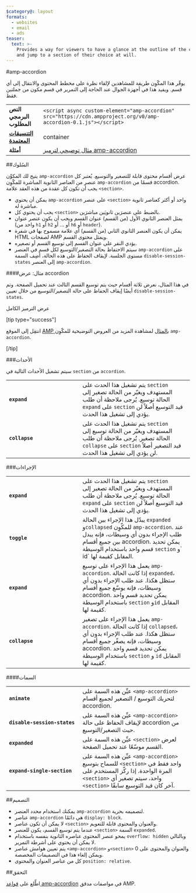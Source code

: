 ```yaml
---
$category@: layout
formats:
  - websites
  - email
  - ads
teaser:
  text: >-
    Provides a way for viewers to have a glance at the outline of the content
    and jump to a section of their choice at will.
---
```


<!--- Reformatted by Reftar! for AMP (go/reftar) on 2019-06-13 -->
<!---
حقوق الطبع والنشر 2016 لصالح "مؤلفو شفرة HTML لصفحات AMP". جميع الحقوق محفوظة.

تم الترخيص بموجب ترخيص Apache، الإصدار 2.0 (المشار إليه لاحقًا باسم "الترخيص")؛ ولا يحق لك استخدام هذا الملف إلا بما يتوافق مع الترخيص.
ويمكنك الحصول على نسخة من الترخيص على الصفحة

  http://www.apache.org/licenses/LICENSE-2.0

ما لم يكن مطلوبًا بموجب القانون الساري أو تمت الموافقة عليه كتابةً، يتم توزيع البرنامج الذي يتم توزيعه بموجب الترخيص "كما هو"، وبدون أية ضمانات أو شروط من أي نوع، سواء كانت صريحة أو ضمنية.
راجِع الترخيص للاطّلاع على اللغة المحددة التي تحكم الأذونات والقيود بموجب الترخيص.
-->

#amp-accordion

يوفّر هذا المكّوِن طريقة للمشاهدين لإلقاء نظرة على مخطط المحتوى والانتقال إلى أي قسم. ويفيد هذا في أجهزة الجوال عند الحاجة إلى التمرير في قسم مكون من جملتين فقط.

<table>
  <tr>
    <td class="col-fourty"><strong>النص البرمجي المطلوب</strong></td>
    <td><code>&lt;script async custom-element="amp-accordion" src="https://cdn.ampproject.org/v0/amp-accordion-0.1.js"&gt;&lt;/script&gt;</code></td>
  </tr>
  <tr>
    <td class="col-fourty"><strong><a href="https://www.ampproject.org/docs/guides/responsive/control_layout.html">التنسيقات المعتمدة</a></strong></td>
    <td>container</td>
  </tr>
  <tr>
    <td class="col-fourty"><strong>أمثلة</strong></td>
    <td><a href="https://ampbyexample.com/components/amp-accordion/">مثال توضيحي لترميز amp-accordion</a></td>
  </tr>
</table>


##السُلوك

يتيح لك المكوِّن `amp-accordion` عرض أقسام محتوى قابلة للتصغير والتوسيع. يُعتبر كل عنصر من العناصر الثانوية المباشرة للمكّوِن `amp-accordion` قسمًا من accordion. يجب أن تكون كل عقدة من هذه العقد علامة `<section>`.

* يمكن أن يحتوي `amp-accordion` على عنصر `<section>` واحد أو أكثر كعناصر ثانوية مباشرة له.
* يجب أن يحتوي كل `<section>` بالضبط على عنصرَين ثانويَين مباشرَين.
* يمثل العنصر الثانوي الأول (من القسم) عنوان القسم ويجب أن يكون عنصر عنوان (واحد من `h1` أو `h2` أو ... أو `h6` أو `header`).
* يمكن أن يكون العنصر الثانوي الثاني (من القسم) أي علامة مسموح بها في شفرة HTML لصفحات AMP ويمثل محتوى القسم.
* يؤدي النقر على عنوان القسم إلى توسيع القسم أو تصغيره.
* سيتم الاحتفاظ بحالة التصغير/التوسيع لكل قسم في العنصر `amp-accordion` على مستوى الجلسة. لإيقاف الحفاظ على هذه الحالة، أضِف السمة `disable-session-states` إلى العنصر `amp-accordion`.

####مثال: عرض accordion

في هذا المثال، نعرض ثلاثة أقسام حيث يتم توسيع القسم الثالث عند تحميل الصفحة.  وتم أيضًا إيقاف الحفاظ على حالة التصغير/التوسيع من خلال تعيين `disable-session-states`.

<!--مثال مدمج - للعرض في ampproject.org -->

<div>
<amp-iframe height="395" src="https://ampproject-b5f4c.firebaseapp.com/examples/ampaccordion.basic.embed.html" layout="fixed-height" sandbox="allow-scripts allow-forms allow-same-origin" resizable="">
<div aria-label="عرض المزيد" overflow="" tabindex="0" role="button">عرض الترميز الكامل</div>
<div placeholder=""></div>
</amp-iframe>
</div>

[tip type="success"]

انتقِل إلى الموقع [AMP بالمثال](https://ampbyexample.com/components/amp-accordion/) لمشاهدة المزيد من العروض التوضيحية للمكّوِن `amp-accordion`.

[/tip]

###الأحداث

سيتم تشغيل الأحداث التالية في `section` من `accordion`.

<table>
  <tr>
    <td width="40%"><strong><code>expand</code></strong></td>
    <td>يتم تشغيل هذا الحدث على <code>section</code> المستهدف ويغيّر من الحالة تصغير إلى الحالة توسيع. يُرجى ملاحظة أن طلب <code>expand</code> على <code>section</code> قيد التوسيع أصلاً لن يؤدي إلى تشغيل هذا الحدث.</td>
  </tr>
  <tr>
    <td width="40%"><strong><strong><code>collapse</code></strong></strong></td>
    <td>يتم تشغيل هذا الحدث على <code>section</code> المستهدف ويغيّر من الحالة توسيع إلى الحالة تصغير. يُرجى ملاحظة أن طلب <code>collapse</code> على <code>section</code> قيد التصغير أصلاً لن يؤدي إلى تشغيل هذا الحدث.</td>
  </tr>
</table>

###الإجراءات

<table>
  <tr>
    <td width="40%"><strong><code>expand</code></strong></td>
    <td>يتم تشغيل هذا الحدث على <code>section</code> المستهدف ويغيّر من الحالة تصغير إلى الحالة توسيع. يُرجى ملاحظة أن طلب <code>expand</code> على <code>section</code> قيد التوسيع أصلاً لن يؤدي إلى تشغيل هذا الحدث.</td>
  </tr>
  <tr>
    <td width="40%"><strong><code>toggle</code></strong></td>
    <td>يبدّل هذا الإجراء بين الحالة <code>expanded</code> و<code>collapsed</code> للمكّوِن <code>amp-accordion</code>. عند طلب الإجراء بدون أي وسيطات، فإنه يبدل بين جميع أقسام accordion. يمكن تحديد قسم واحد باستخدام الوسيطة <code>section</code> و` id` المقابل كقيمة لها.</td>
  </tr>
  <tr>
    <td width="40%"><strong><code>expand</code></strong></td>
    <td>يعمل هذا الإجراء على توسيع <code>amp-accordion</code>. إذا كانت الحالة <code>expanded</code>، ستظل هكذا. عند طلب الإجراء بدون أي وسيطات، فإنه يوسّع جميع أقسام accordion. يمكن تحديد قسم واحد باستخدام الوسيطة <code>section</code> و<code>id</code> المقابل كقيمة لها.</td>
  </tr>
  <tr>
    <td width="40%"><strong><code>collapse</code></strong></td>
    <td>يعمل هذا الإجراء على تصغير <code>amp-accordion</code>. إذا كانت الحالة <code>collapsed</code>، ستظل هكذا. عند طلب الإجراء بدون أي وسيطات، فإنه يصغّر جميع أقسام accordion. يمكن تحديد قسم واحد باستخدام الوسيطة <code>section</code> و <code>id</code> المقابل كقيمة لها.</td>
  </tr>
</table>

####السمات

<table>
  <tr>
    <td width="40%"><strong><code>animate</code></strong></td>
    <td>عيِّن هذه السمة على <code>&lt;amp-accordion&gt;</code> لتحريك التوسيع / التصغير لجميع أقسام accordion.</td>
  </tr>
  <tr>
    <td width="40%"><strong><code>disable-session-states</code></strong></td>
    <td>عيِّن هذه السمة على <code>&lt;amp-accordion&gt;</code> لإيقاف الحفاظ على حالة accordion من حيث التصغير/التوسيع.</td>
  </tr>
  <tr>
    <td width="40%"><strong><code>expanded</code></strong></td>
    <td>عيِّن هذه السمة على <code>&lt;section&gt;</code> لعرض القسم موسّعًا عند تحميل الصفحة.</td>
  </tr>
  <tr>
    <td width="40%"><strong><code>expand-single-section</code></strong></td>
    <td>عيِّن هذه السمة على <code>&lt;amp-accordion&gt;</code> للسماح بتوسيع <code>&lt;section&gt;</code> واحد فقط في المرة الواحدة. إذا ركّز المستخدم على <code>&lt;section&gt;</code> واحد، سيتم تصغير أي <code>&lt;section&gt;</code> آخر كان قيد التوسيع سابقًا.</td>
  </tr>
</table>

##التصميم

* يمكنك استخدام محدد العنصر `amp-accordion` لتصميمه بحرية.
* عناصر `amp-accordion` هي دائمًا `display: block`.
* لا يمكن أن تكون عناصر `<section>` والعنوان والمحتوى قابلة للتعويم.
* عندما يتم توسيع القسم، يكون للعنصر `<section>` السمة `expanded`.
* يمحو عنصر المحتوى عناصره الثانوية بنفسه باستخدام `overflow: hidden` وبالتالي لا يمكن أن يحتوي على أشرطة التمرير.
* يتم تعيين هوامش عناصر `<amp-accordion>` و`<section>` والعنوان والمحتوى على 0 ويمكن إلغاء هذا في التصميمات المخصصة.
* كل من عناصر العنوان والمحتوى `position: relative`.

##التحقق

اطِّلع على [قواعد amp-accordion](https://github.com/ampproject/amphtml/blob/master/extensions/amp-accordion/validator-amp-accordion.protoascii) في مواصفات مدقق AMP.
